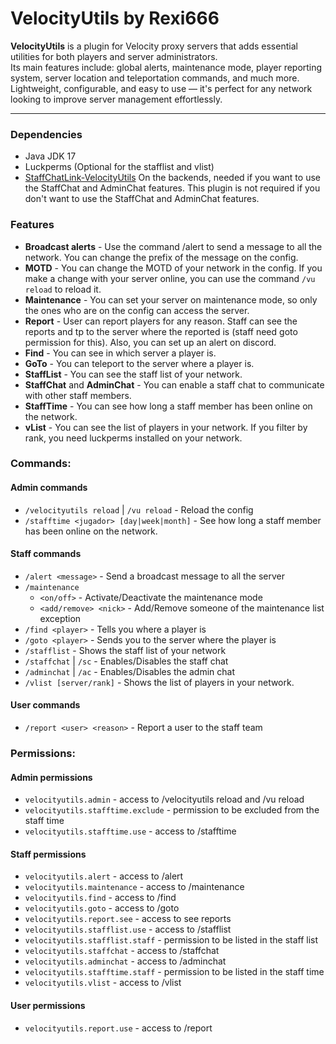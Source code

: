 # VelocityUtils by Rexi666

**VelocityUtils** is a plugin for Velocity proxy servers that adds essential utilities for both players and server administrators.  
Its main features include: global alerts, maintenance mode, player reporting system, server location and teleportation commands, and much more.  
Lightweight, configurable, and easy to use — it's perfect for any network looking to improve server management effortlessly.

---

### Dependencies
- Java JDK 17
- Luckperms (Optional for the stafflist and vlist)  
- [StaffChatLink-VelocityUtils](https://github.com/Rexi666/StaffChatLink-VelocityUtils/releases/latest) On the backends, needed if you want to use the StaffChat and AdminChat features. This plugin is not required if you don't want to use the StaffChat and AdminChat features.

### Features
- **Broadcast alerts** - Use the command /alert to send a message to all the network. You can change the prefix of the message on the config.
- **MOTD** - You can change the MOTD of your network in the config. If you make a change with your server online, you can use the command `/vu reload` to reload it.
- **Maintenance** - You can set your server on maintenance mode, so only the ones who are on the config can access the server.
- **Report** - User can report players for any reason. Staff can see the reports and tp to the server where the reported is (staff need goto permission for this). Also, you can set up an alert on discord.
- **Find** - You can see in which server a player is.
- **GoTo** - You can teleport to the server where a player is.
- **StaffList** - You can see the staff list of your network.
- **StaffChat** and **AdminChat** - You can enable a staff chat to communicate with other staff members.
- **StaffTime** - You can see how long a staff member has been online on the network.
- **vList** - You can see the list of players in your network. If you filter by rank, you need luckperms installed on your network.

### Commands:
#### Admin commands
- `/velocityutils reload` | `/vu reload` - Reload the config
- `/stafftime <jugador> [day|week|month]` - See how long a staff member has been online on the network.
#### Staff commands
- `/alert <message>` - Send a broadcast message to all the server
- `/maintenance`
  - `<on/off>` - Activate/Deactivate the maintenance mode
  - `<add/remove> <nick>` - Add/Remove someone of the maintenance list exception
- `/find <player>` - Tells you where a player is
- `/goto <player>` - Sends you to the server where the player is
- `/stafflist` - Shows the staff list of your network
- `/staffchat` | `/sc` - Enables/Disables the staff chat
- `/adminchat` | `/ac` - Enables/Disables the admin chat
- `/vlist [server/rank]` - Shows the list of players in your network.
#### User commands
- `/report <user> <reason>` - Report a user to the staff team

### Permissions:
#### Admin permissions
- `velocityutils.admin` - access to /velocityutils reload and /vu reload
- `velocityutils.stafftime.exclude` - permission to be excluded from the staff time
- `velocityutils.stafftime.use` - access to /stafftime
#### Staff permissions
- `velocityutils.alert` - access to /alert
- `velocityutils.maintenance` - access to /maintenance
- `velocityutils.find` - access to /find
- `velocityutils.goto` - access to /goto
- `velocityutils.report.see` - access to see reports
- `velocityutils.stafflist.use` - access to /stafflist
- `velocityutils.stafflist.staff` - permission to be listed in the staff list
- `velocityutils.staffchat` - access to /staffchat
- `velocityutils.adminchat` - access to /adminchat
- `velocityutils.stafftime.staff` - permission to be listed in the staff time
- `velocityutils.vlist` - access to /vlist
#### User permissions
- `velocityutils.report.use` - access to /report